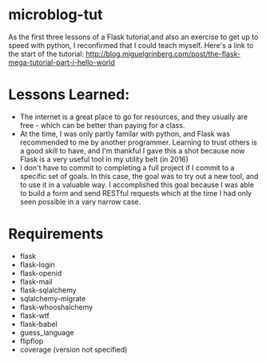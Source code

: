 # microblog-tut
As the first three lessons of a Flask tutorial,and also an exercise to get up to speed with python, I reconfirmed that I could teach myself. Here's a link to the start of the tutorial: http://blog.miguelgrinberg.com/post/the-flask-mega-tutorial-part-i-hello-world

# Lessons Learned:
* The internet is a great place to go for resources, and they usually are free - which can be better than paying for a class.
* At the time, I was only partly familar with python, and Flask was recommended to me by another programmer. Learning to trust others is a good skill to have, and I'm thankful I gave this a shot because now Flask is a very useful tool in my utility belt (in 2016)
* I don't have to commit to completing a full project if I commit to a specific set of goals. In this case, the goal was to try out a new tool, and to use it in a valuable way. I accomplished this goal because I was able to build a form and send RESTful requests which at the time I had only seen possible in a vary narrow case.

# Requirements
* flask
* flask-login
* flask-openid
* flask-mail
* flask-sqlalchemy
* sqlalchemy-migrate
* flask-whooshalchemy
* flask-wtf
* flask-babel
* guess_language
* flipflop
* coverage
(version not specified)
